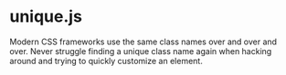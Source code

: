 # unique.js
Modern CSS frameworks use the same class names over and over and over. Never struggle finding a unique class name again when hacking around and trying to quickly customize an element.
